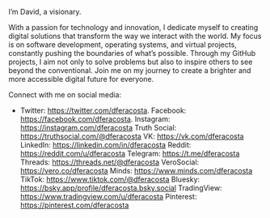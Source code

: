 I’m David, a visionary.

With a passion for technology and innovation, I dedicate myself to creating digital solutions that transform the way we interact with the world. My focus is on software development, operating systems, and virtual projects, constantly pushing the boundaries of what’s possible. Through my GitHub projects, I aim not only to solve problems but also to inspire others to see beyond the conventional. Join me on my journey to create a brighter and more accessible digital future for everyone.

Connect with me on social media:

* Twitter: https://twitter.com/dferacosta.
Facebook: https://facebook.com/dferacosta.
Instagram: https://instagram.com/dferacosta
Truth Social: https://truthsocial.com/@dferacosta
VK: https://vk.com/dferacosta
LinkedIn: https://linkedin.com/in/dferacosta
Reddit: https://reddit.com/u/dferacosta
Telegram: https://t.me/dferacosta
Threads: https://threads.net/@dferacosta
VeroSocial: https://vero.co/dferacosta
Minds: https://www.minds.com/dferacosta
TikTok: https://www.tiktok.com/@dferacosta
Bluesky: https://bsky.app/profile/dferacosta.bsky.social
TradingView: https://www.tradingview.com/u/dferacosta
Pinterest: https://pinterest.com/dferacosta
